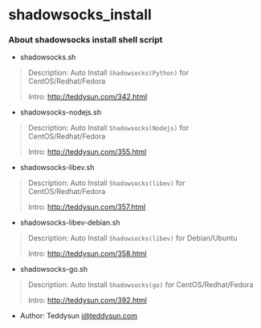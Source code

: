 shadowsocks_install
===================

### About shadowsocks install shell script

* shadowsocks.sh

> Description: Auto Install `Shadowsocks(Python)` for CentOS/Redhat/Fedora
> 
> Intro: http://teddysun.com/342.html

* shadowsocks-nodejs.sh

> Description: Auto Install `Shadowsocks(Nodejs)` for CentOS/Redhat/Fedora
> 
> Intro: http://teddysun.com/355.html

* shadowsocks-libev.sh

> Description: Auto Install `Shadowsocks(libev)` for CentOS/Redhat/Fedora
> 
> Intro: http://teddysun.com/357.html

* shadowsocks-libev-debian.sh

> Description: Auto Install `Shadowsocks(libev)` for Debian/Ubuntu
> 
> Intro: http://teddysun.com/358.html

* shadowsocks-go.sh

> Description: Auto Install `Shadowsocks(go)` for CentOS/Redhat/Fedora
> 
> Intro: http://teddysun.com/392.html

* Author: Teddysun <i@teddysun.com>
